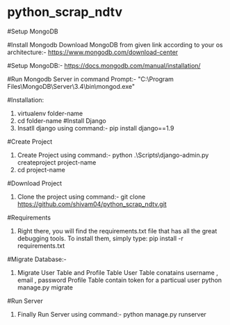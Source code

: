 # python_scrap_ndtv
#Setup MongoDB

#Install Mongodb
Download MongoDB from given link according to your os architecture:-
https://www.mongodb.com/download-center

#Setup MongoDB:-
https://docs.mongodb.com/manual/installation/

#Run Mongodb Server in command Prompt:-
"C:\Program Files\MongoDB\Server\3.4\bin\mongod.exe"

#Installation:
1. virtualenv folder-name
2. cd folder-name
#Install Django
1. Insatll django using command:-
pip install django==1.9

#Create Project
1. Create Project using command:-
python .\Scripts\django-admin.py createproject project-name
2. cd project-name

#Download Project
1. Clone the project using command:-
git clone https://github.com/shivam04/python_scrap_ndtv.git

#Requirements
1. Right there, you will find the requirements.txt file that has all the great debugging tools. To install them, simply type:
pip install -r requirements.txt

#Migrate Database:-
1. Migrate User Table and Profile Table 
User Table conatains username , email , password
Profile Table contain token for a particual user
python manage.py migrate

#Run Server
1. Finally Run Server using command:-
python manage.py runserver
